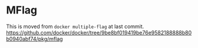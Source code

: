 MFlag
=====

This is moved from `docker multiple-flag` at last commit.  
https://github.com/docker/docker/tree/9be8bf019419be76e9582188888b80b0940abf74/pkg/mflag
